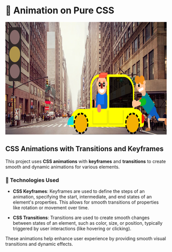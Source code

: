 # 🚗 Animation on Pure CSS

<p align="center">
  <img src="img/Screenshot_1.png" alt="Image 1" width="800" height="350">
</p>


## CSS Animations with Transitions and Keyframes

This project uses **CSS animations** with **keyframes** and **transitions** to create smooth and dynamic animations for various elements.

### 🔑 Technologies Used

- **CSS Keyframes**: Keyframes are used to define the steps of an animation, specifying the start, intermediate, and end states of an element's properties. This allows for smooth transitions of properties like rotation or movement over time.

- **CSS Transitions**: Transitions are used to create smooth changes between states of an element, such as color, size, or position, typically triggered by user interactions (like hovering or clicking).

These animations help enhance user experience by providing smooth visual transitions and dynamic effects.


